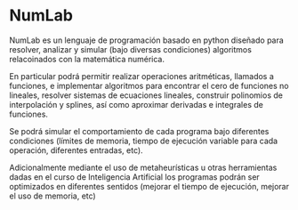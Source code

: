 # NumLab

NumLab es un lenguaje de programación basado en python diseñado para resolver,
analizar y simular (bajo diversas condiciones) algoritmos relacoinados con la
matemática numérica.

En particular podrá permitir realizar operaciones aritméticas, llamados a
funciones, e implementar algoritmos para encontrar el cero de funciones no
lineales, resolver sistemas de ecuaciones lineales, construir polinomios de
interpolación y splines, así como aproximar derivadas e integrales de
funciones.

Se podrá simular el comportamiento de cada programa bajo diferentes condiciones
(límites de memoria, tiempo de ejecución variable para cada operación,
diferentes entradas, etc).

Adicionalmente mediante el uso de metaheurísticas u otras herramientas dadas en
el curso de Inteligencia Artificial los programas podrán ser optimizados en
diferentes sentidos (mejorar el tiempo de ejecución, mejorar el uso de memoria,
etc)

